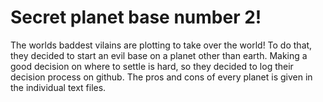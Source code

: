 
# Secret planet base number 2!
The worlds baddest vilains are plotting to take over the world! To do that, they decided to start an evil base on a planet other than earth. Making a good decision on where to settle is hard, so they decided to log their decision process on github. The pros and cons of every planet is given in the individual text files.


